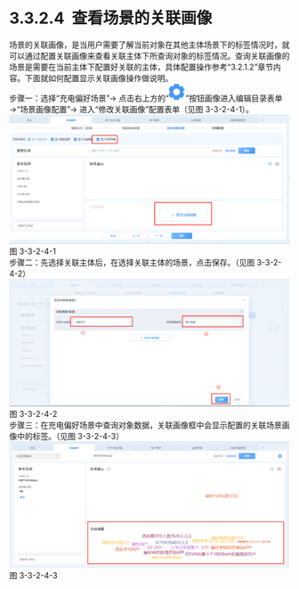 # 3.3.2.4  查看场景的关联画像

场景的关联画像，是当用户需要了解当前对象在其他主体场景下的标签情况时，就可以通过配置关联画像来查看关联主体下所查询对象的标签情况。查询关联画像的场景是需要在当前主体下配置好关联的主体，具体配置操作参考“3.2.1.2”章节内容。下面就如何配置显示关联画像操作做说明。<br />步骤一：选择“充电偏好场景”→ 点击右上方的“![](<../../assets/images/(195).png#height=16&width=15>)”按钮画像进入编辑目录表单 →“场景画像配置”→ 进入“修改关联画像”配置表单（见图 3-3-2-4-1）。<br />![](<../../assets/images/(196).png#height=191&width=415>)<br />图 3-3-2-4-1<br />步骤二：先选择关联主体后，在选择关联主体的场景，点击保存。（见图 3-3-2-4-2）<br />![](<../../assets/images/(197).png#height=188&width=416>)<br />图 3-3-2-4-2<br />步骤三：在充电偏好场景中查询对象数据，关联画像框中会显示配置的关联场景画像中的标签。（见图 3-3-2-4-3）<br />![](<../../assets/images/(198).png#height=187&width=415>)<br />图 3-3-2-4-3
<a name="eHVB6"></a>